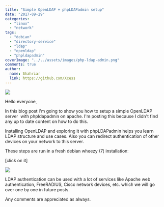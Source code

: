 ```yaml
---
title: "Simple OpenLDAP + phpLDAPadmin setup"
date: "2017-09-29"
categories: 
  - "linux"
  - "network"
tags: 
  - "debian"
  - "directory-service"
  - "ldap"
  - "openldap"
  - "phpldapadmin"
coverImage: "../../assets/images/php-ldap-admin.png"
comments: true
author:
  name: Shahriar
  link: https://github.com/Xcess
---
```


![](../../assets/images/php-ldap-admin.png)

Hello everyone,

In this blog post I'm going to show you how to setup a simple OpenLDAP server  with phpldapadmin on apache. I'm posting this because I didn't find any up to date content on how to do this.

Installing OpenLDAP and exploring it with phpLDAPadmin helps you learn LDAP structure and use cases. Also you can redirect authentication of other devices on your network to this server.

These steps are run in a fresh debian wheezy (7) installation:

\[click on it\]

[![](../../assets/images/asciinema-bind9.png)](https://asciinema.org/a/97546)

LDAP authentication can be used with a lot of services like Apache web authentication, FreeRADIUS, Cisco network devices, etc. which we will go over one by one in future posts.

Any comments are appreciated as always.
